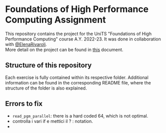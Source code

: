 # Foundations of High Performance Computing Assignment
This repository contains the project for the UniTS "Foundations of High Performance Computing" course A.Y. 2022-23. It was done in collaboration with [@ElenaRivaroli](https://github.com/ElenaRivaroli).\
More detail on the project can be found in [this](https://github.com/Foundations-of-HPC/Foundations_of_HPC_2022/tree/main/Assignment) document.

## Structure of this repository
Each exercise is fully contained within its respective folder. Additional information can be found in the corresponding README file, where the structure of the folder is also explained.

## Errors to fix
- `read_pgm_parallel`: there is a hard coded 64, which is not optimal.
- controlla i vari if e mettici il ? : notation.
- 
